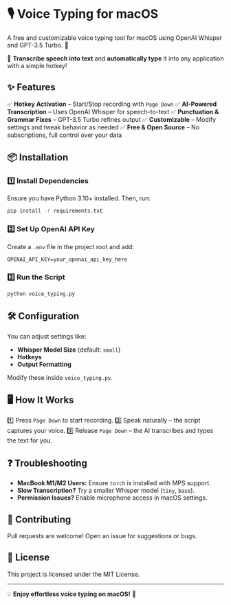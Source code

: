 # 🎙️ Voice Typing for macOS

A free and customizable voice typing tool for macOS using OpenAI Whisper and GPT-3.5 Turbo. 🎤

🚀 **Transcribe speech into text** and **automatically type** it into any application with a simple hotkey!

## ✨ Features
✅ **Hotkey Activation** – Start/Stop recording with `Page Down`
✅ **AI-Powered Transcription** – Uses OpenAI Whisper for speech-to-text
✅ **Punctuation & Grammar Fixes** – GPT-3.5 Turbo refines output
✅ **Customizable** – Modify settings and tweak behavior as needed
✅ **Free & Open Source** – No subscriptions, full control over your data

## 📦 Installation

### 1️⃣ Install Dependencies
Ensure you have Python 3.10+ installed. Then, run:

```sh
pip install -r requirements.txt
```

### 2️⃣ Set Up OpenAI API Key
Create a `.env` file in the project root and add:

```plaintext
OPENAI_API_KEY=your_openai_api_key_here
```

### 3️⃣ Run the Script
```sh
python voice_typing.py
```

## 🛠️ Configuration
You can adjust settings like:
- **Whisper Model Size** (default: `small`)
- **Hotkeys**
- **Output Formatting**

Modify these inside `voice_typing.py`.

## 🖥️ How It Works
1️⃣ Press `Page Down` to start recording.
2️⃣ Speak naturally – the script captures your voice.
3️⃣ Release `Page Down` – the AI transcribes and types the text for you.

## ❓ Troubleshooting
- **MacBook M1/M2 Users:** Ensure `torch` is installed with MPS support.
- **Slow Transcription?** Try a smaller Whisper model (`tiny`, `base`).
- **Permission Issues?** Enable microphone access in macOS settings.

## 🤝 Contributing
Pull requests are welcome! Open an issue for suggestions or bugs.

## 📜 License
This project is licensed under the MIT License.

---

💡 **Enjoy effortless voice typing on macOS!** 🚀
